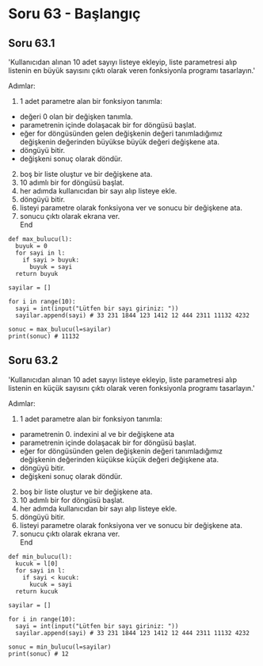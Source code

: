 # Soru 63 - Başlangıç

## Soru 63.1

'Kullanıcıdan alınan 10 adet sayıyı listeye ekleyip, liste parametresi alıp listenin en büyük sayısını çıktı olarak veren fonksiyonla programı tasarlayın.'


Adımlar:
1. 1 adet parametre alan bir fonksiyon tanımla:
- değeri 0 olan bir değişken tanımla.
- parametrenin içinde dolaşacak bir for döngüsü başlat.
- eğer for döngüsünden gelen değişkenin değeri tanımladığımız değişkenin değerinden büyükse büyük değeri değişkene ata.
- döngüyü bitir.
- değişkeni sonuç olarak döndür.
2. boş bir liste oluştur ve bir değişkene ata.
3. 10 adımlı bir for döngüsü başlat.
4. her adımda kullanıcıdan bir sayı alıp listeye ekle.
5. döngüyü bitir. 
6. listeyi parametre olarak fonksiyona ver ve sonucu bir değişkene ata.
7. sonucu çıktı olarak ekrana ver. <br>
End


```
def max_bulucu(l):
  buyuk = 0
  for sayi in l:
    if sayi > buyuk:
      buyuk = sayi
  return buyuk

sayilar = []

for i in range(10):
  sayi = int(input("Lütfen bir sayı giriniz: "))
  sayilar.append(sayi) # 33 231 1844 123 1412 12 444 2311 11132 4232

sonuc = max_bulucu(l=sayilar)
print(sonuc) # 11132
```

## Soru 63.2

'Kullanıcıdan alınan 10 adet sayıyı listeye ekleyip, liste parametresi alıp listenin en küçük sayısını çıktı olarak veren fonksiyonla programı tasarlayın.'


Adımlar:
1. 1 adet parametre alan bir fonksiyon tanımla:
- parametrenin 0. indexini al ve bir değişkene ata
- parametrenin içinde dolaşacak bir for döngüsü başlat.
- eğer for döngüsünden gelen değişkenin değeri tanımladığımız değişkenin değerinden küçükse küçük değeri değişkene ata.
- döngüyü bitir.
- değişkeni sonuç olarak döndür.
2. boş bir liste oluştur ve bir değişkene ata.
3. 10 adımlı bir for döngüsü başlat.
4. her adımda kullanıcıdan bir sayı alıp listeye ekle.
5. döngüyü bitir. 
6. listeyi parametre olarak fonksiyona ver ve sonucu bir değişkene ata.
7. sonucu çıktı olarak ekrana ver. <br>
End


```
def min_bulucu(l):
  kucuk = l[0]
  for sayi in l:
    if sayi < kucuk:
      kucuk = sayi
  return kucuk

sayilar = []

for i in range(10):
  sayi = int(input("Lütfen bir sayı giriniz: "))
  sayilar.append(sayi) # 33 231 1844 123 1412 12 444 2311 11132 4232

sonuc = min_bulucu(l=sayilar)
print(sonuc) # 12
```
